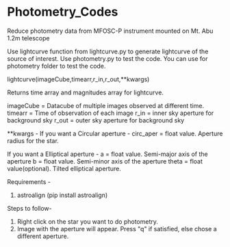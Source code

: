 # Photometry_Codes
 Reduce photometry data from MFOSC-P instrument mounted on Mt. Abu 1.2m telescope

Use lightcurve function from lightcurve.py to generate lightcurve of the source of interest. 
Use photometry.py to test the code. You can use for photometry folder to test the code.

lightcurve(imageCube,timearr,r_in,r_out,**kwargs)

Returns time array and magnitudes array for lightcurve.

imageCube = Datacube of multiple images observed at different time.
timearr = Time of observation of each image
r_in = inner sky aperture for background sky 
r_out = outer sky aperture for background sky

**kwargs - 
If you want a Circular aperture - 
circ_aper = float value. Aperture radius for the star.

If you want a Elliptical aperture - 
a = float value. Semi-major axis of the aperture
b = float value. Semi-minor axis of the aperture
theta = float value(optional). Tilted elliptical aperture.

Requirements - 
1. astroalign (pip install astroalign)

Steps to follow-
1. Right click on the star you want to do photometry.
2. Image with the aperture will appear. Press "q" if satisfied, else chose a different aperture.

